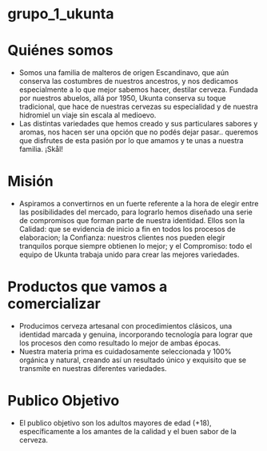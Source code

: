 # grupo_1_ukunta

# Quiénes somos
- Somos una familia de malteros de origen Escandinavo, que aún conserva las costumbres de nuestros ancestros, y nos dedicamos especialmente a lo que mejor sabemos hacer, destilar cerveza. Fundada por nuestros abuelos, allá por 1950, Ukunta conserva su toque tradicional, que hace de nuestras cervezas su especialidad y de nuestra hidromiel un viaje sin escala al medioevo.
- Las distintas variedades que hemos creado y sus particulares sabores y aromas, nos hacen ser una opción que no podés dejar pasar.. queremos que disfrutes de esta pasión por lo que amamos y te unas a nuestra familia. 
¡Skål! 

# Misión
- Aspiramos a convertirnos en un fuerte referente a la hora de elegir entre las posibilidades del mercado, para lograrlo hemos diseñado una serie de compromisos que forman parte de nuestra identidad. Ellos son la Calidad: que se evidencia de inicio a fin en todos los procesos de elaboracion; la Confianza: nuestros clientes nos pueden elegir tranquilos porque siempre obtienen lo mejor; y el Compromiso: todo el equipo de Ukunta trabaja unido para crear las mejores variedades.

# Productos que vamos a comercializar
- Producimos cerveza artesanal con procedimientos clásicos, una identidad marcada y genuina, incorporando tecnología para lograr que los procesos den como resultado lo mejor de ambas épocas.
- Nuestra materia prima es cuidadosamente seleccionada y 100% orgánica y natural, creando así un resultado único y exquisito que se transmite en nuestras diferentes variedades.


# Publico Objetivo
- El publico objetivo son los adultos mayores de edad (+18), específicamente a los amantes de la calidad y el buen sabor de la cerveza.   